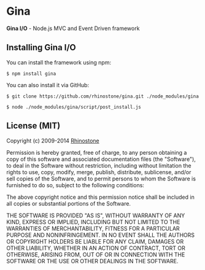 # Gina

<strong>Gina I/O</strong> - Node.js MVC and Event Driven framework

## Installing Gina I/O

You can install the framework using npm:

```  tty
$ npm install gina
```

You can also install it via GitHub:

```  tty
$ git clone https://github.com/rhinostone/gina.git ./node_modules/gina
```

``` tty
$ node ./node_modules/gina/script/post_install.js
```


## License (MIT)

Copyright (c) 2009-2014 [Rhinostone](http://www.rhinostone.com/)

Permission is hereby granted, free of charge, to any person obtaining a copy
of this software and associated documentation files (the "Software"), to deal
in the Software without restriction, including without limitation the rights
to use, copy, modify, merge, publish, distribute, sublicense, and/or sell
copies of the Software, and to permit persons to whom the Software is furnished
to do so, subject to the following conditions:

The above copyright notice and this permission notice shall be included in all
copies or substantial portions of the Software.

THE SOFTWARE IS PROVIDED "AS IS", WITHOUT WARRANTY OF ANY KIND, EXPRESS OR
IMPLIED, INCLUDING BUT NOT LIMITED TO THE WARRANTIES OF MERCHANTABILITY,
FITNESS FOR A PARTICULAR PURPOSE AND NONINFRINGEMENT. IN NO EVENT SHALL THE
AUTHORS OR COPYRIGHT HOLDERS BE LIABLE FOR ANY CLAIM, DAMAGES OR OTHER
LIABILITY, WHETHER IN AN ACTION OF CONTRACT, TORT OR OTHERWISE, ARISING FROM,
OUT OF OR IN CONNECTION WITH THE SOFTWARE OR THE USE OR OTHER DEALINGS IN
THE SOFTWARE.